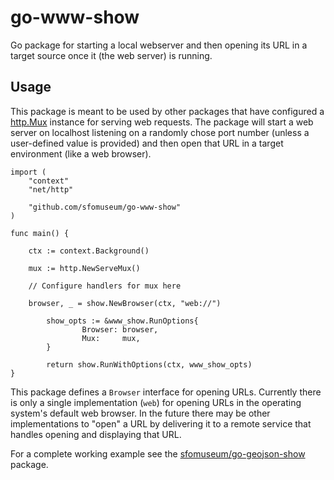 # go-www-show

Go package for starting a local	webserver and then opening its URL in a target source once it (the web server) is running.

## Usage

This package is meant to be used by other packages that have configured a [http.Mux](https://pkg.go.dev/net/http#ServeMux) instance for serving web requests. The package will start a web server on localhost listening on a randomly chose port number (unless a user-defined value is provided) and then open that URL in a target environment (like a web browser).

```
import (
	"context"
	"net/http"

	"github.com/sfomuseum/go-www-show"
)

func main() {

	ctx := context.Background()
	
	mux := http.NewServeMux()
	
	// Configure handlers for mux here

	browser, _ = show.NewBrowser(ctx, "web://")
	
        show_opts := &www_show.RunOptions{
                Browser: browser,
                Mux:     mux,
        }

        return show.RunWithOptions(ctx, www_show_opts)
}
```

This package defines a `Browser` interface for opening URLs. Currently there is only a single implementation (`web`) for opening URLs in the operating system's default web browser. In the future there may be other implementations to "open" a URL by delivering it to a remote service that handles opening and displaying that URL.

For a complete working example see the [sfomuseum/go-geojson-show](https://github.com/sfomuseum/go-geojson-show/blob/main/show.go) package.